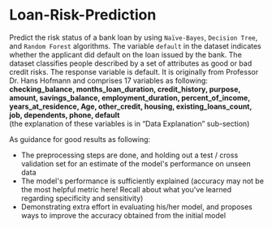 # Loan-Risk-Prediction

Predict the risk status of a bank loan by using `Naïve-Bayes`, `Decision Tree`, and `Random Forest` algorithms. The variable `default` in the dataset indicates whether the applicant did default on the loan issued by the bank. 
The dataset classifies people described by a set of attributes as good or bad credit risks. The response variable is default. It is originally from Professor Dr. Hans Hofmann and comprises 17 variables as following: <br />
**checking_balance, months_loan_duration, credit_history, purpose, amount, savings_balance, employment_duration, percent_of_income, years_at_residence, Age, other_credit, housing, existing_loans_count, job, dependents, phone, default**<br />
(the explanation of these variables is in “Data Explanation” sub-section)<br />

As guidance for good results as following:<br />
- The preprocessing steps are done, and holding out a test / cross validation set for an estimate of the model's performance on unseen data<br />
- The model's performance is sufficiently explained (accuracy may not be the most helpful metric here! Recall about what you've learned regarding specificity and sensitivity) <br />
- Demonstrating extra effort in evaluating his/her model, and proposes ways to improve the accuracy obtained from the initial model <br />
